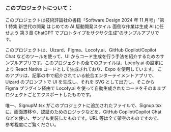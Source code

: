 ### このプロジェクトについて：

このプロジェクトは技術評論社の書籍「Software Design 2024 年 11 月号」"第 1 特集 新世代の開発 はじめての AI 駆動開発スタイル 面倒な作業は生成 AI に任せよう 第３章 ChatGPT でプロトタイプをサクサク生成"のサンプルアプリです。

このプロジェクトは、Uizard、Figma、Locofy.ai、GitHub Copilot/Copilot Chat などのツールを使って、UI からコード生成を行う手法を紹介するためのサンプルアプリです。このプロジェクトの全てのファイルは、Locofy.ai の設定により React Native コードとして生成されており、Expo を使用しています。
このアプリは、記事の中で紹介されている統合エンターテイメントアプリで、Uizard のプロンプトで UI を生成し、それを SVG として出力し、そこから Figma プラグイン経由で Locofy.ai を使って自動生成されたコードをそのままプロジェクトごとエクスポートしたものです。

唯一、SignupM.tsx がこのプロジェクトに追加されたファイルで、Signup.tsx に、画面遷移や、認証のためのロジックなどを、GitHub Copilot/Copilot Chat などを使い、サンプル実装したものです。URL 等は全て架空のものですので、参考程度にご覧ください。
